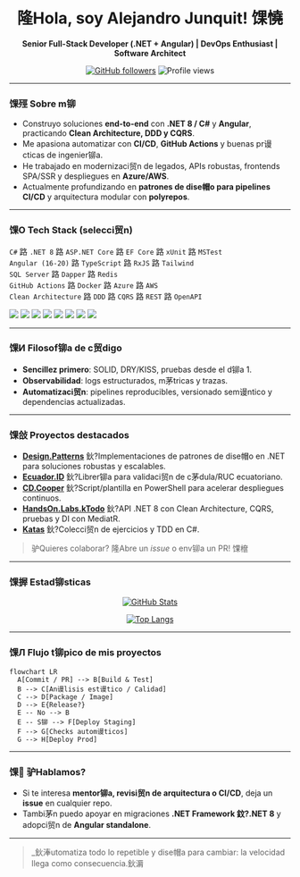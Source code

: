 <!--
**ajunquit/ajunquit** is a ✨ _special_ ✨ repository because its `README.md` (this file) appears on your GitHub profile.

Here are some ideas to get you started:

- 🔭 I’m currently working on ...
- 🌱 I’m currently learning ...
- 👯 I’m looking to collaborate on ...
- 🤔 I’m looking for help with ...
- 💬 Ask me about ...
- 📫 How to reach me: ...
- 😄 Pronouns: ...
- ⚡ Fun fact: ...
-->
<!-- Banner -->
<div align="center">

# 隆Hola, soy **Alejandro Junquit**! 馃憢  
**Senior Full-Stack Developer (.NET + Angular) | DevOps Enthusiast | Software Architect**

[![GitHub followers](https://img.shields.io/github/followers/ajunquit?style=flat&label=Followers)](https://github.com/ajunquit)
![Profile views](https://komarev.com/ghpvc/?username=ajunquit&label=Profile%20views&color=0e75b6&style=flat)

</div>

---

### 馃殌 Sobre m铆
- Construyo soluciones **end-to-end** con **.NET 8 / C#** y **Angular**, practicando **Clean Architecture, DDD y CQRS**.  
- Me apasiona automatizar con **CI/CD**, **GitHub Actions** y buenas pr谩cticas de ingenier铆a.  
- He trabajado en modernizaci贸n de legados, APIs robustas, frontends SPA/SSR y despliegues en **Azure/AWS**.  
- Actualmente profundizando en **patrones de dise帽o para pipelines CI/CD** y arquitectura modular con **polyrepos**.

---

### 馃О Tech Stack (selecci贸n)
`C#` 路 `.NET 8` 路 `ASP.NET Core` 路 `EF Core` 路 `xUnit` 路 `MSTest`  
`Angular (16-20)` 路 `TypeScript` 路 `RxJS` 路 `Tailwind`  
`SQL Server` 路 `Dapper` 路 `Redis`  
`GitHub Actions` 路 `Docker` 路 `Azure` 路 `AWS`  
`Clean Architecture` 路 `DDD` 路 `CQRS` 路 `REST` 路 `OpenAPI`

<!-- Badges r谩pidos -->
<p>
  <img src="https://img.shields.io/badge/.NET-8.0-512BD4?logo=dotnet&logoColor=white" />
  <img src="https://img.shields.io/badge/C%23-Programming-239120?logo=csharp&logoColor=white" />
  <img src="https://img.shields.io/badge/Angular-Platform-DD0031?logo=angular&logoColor=white" />
  <img src="https://img.shields.io/badge/TypeScript-Lang-3178C6?logo=typescript&logoColor=white" />
  <img src="https://img.shields.io/badge/GitHub%20Actions-CI%2FCD-2088FF?logo=githubactions&logoColor=white" />
  <img src="https://img.shields.io/badge/Docker-Container-2496ED?logo=docker&logoColor=white" />
  <img src="https://img.shields.io/badge/Azure-Cloud-0078D4?logo=microsoftazure&logoColor=white" />
  <img src="https://img.shields.io/badge/AWS-Cloud-232F3E?logo=amazonaws&logoColor=white" />
</p>

---

### 馃И Filosof铆a de c贸digo
- **Sencillez primero**: SOLID, DRY/KISS, pruebas desde el d铆a 1.  
- **Observabilidad**: logs estructurados, m茅tricas y trazas.  
- **Automatizaci贸n**: pipelines reproducibles, versionado sem谩ntico y dependencias actualizadas.

---

### 馃敆 Proyectos destacados
- **[Design.Patterns](https://github.com/ajunquit/Design.Patterns)** 鈥?Implementaciones de patrones de dise帽o en .NET para soluciones robustas y escalables.  
- **[Ecuador.ID](https://github.com/ajunquit/Ecuador.ID)** 鈥?Librer铆a para validaci贸n de c茅dula/RUC ecuatoriano.  
- **[CD.Cooper](https://github.com/ajunquit/CD.Cooper)** 鈥?Script/plantilla en PowerShell para acelerar despliegues continuos.  
- **[HandsOn.Labs.kTodo](https://github.com/ajunquit/HandsOn.Labs.kTodo)** 鈥?API .NET 8 con Clean Architecture, CQRS, pruebas y DI con MediatR.  
- **[Katas](https://github.com/ajunquit/Katas)** 鈥?Colecci贸n de ejercicios y TDD en C#.

> 驴Quieres colaborar? 隆Abre un *issue* o env铆a un PR! 馃檶

---

### 馃搱 Estad铆sticas
<div align="center">
  
[![GitHub Stats](https://github-readme-stats.vercel.app/api?username=ajunquit&show_icons=true&hide_title=true&include_all_commits=true&count_private=true)](https://github.com/ajunquit)
  
[![Top Langs](https://github-readme-stats.vercel.app/api/top-langs/?username=ajunquit&layout=compact&langs_count=8)](https://github.com/ajunquit)

</div>

---

### 馃Л Flujo t铆pico de mis proyectos
```mermaid
flowchart LR
  A[Commit / PR] --> B[Build & Test]
  B --> C[An谩lisis est谩tico / Calidad]
  C --> D[Package / Image]
  D --> E{Release?}
  E -- No --> B
  E -- S铆 --> F[Deploy Staging]
  F --> G[Checks autom谩ticos]
  G --> H[Deploy Prod]
```

---

### 馃 驴Hablamos?
- Si te interesa **mentor铆a, revisi贸n de arquitectura o CI/CD**, deja un **issue** en cualquier repo.  
- Tambi茅n puedo apoyar en migraciones **.NET Framework 鈫?.NET 8** y adopci贸n de **Angular standalone**.

---

> _鈥淎utomatiza todo lo repetible y dise帽a para cambiar: la velocidad llega como consecuencia.鈥漘
